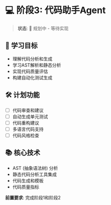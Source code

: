 # 💻 阶段3: 代码助手Agent

> **状态**: 🚧 规划中 - 等待实现

## 🎯 学习目标
- 理解代码分析和生成
- 学习AST解析和静态分析
- 实现代码质量评估
- 构建自动化测试生成

## 🛠️ 计划功能
- [ ] 代码审查和建议
- [ ] 自动生成单元测试  
- [ ] 代码重构建议
- [ ] 多语言代码支持
- [ ] 代码风格检查

## 📚 核心技术
- AST (抽象语法树) 分析
- 静态代码分析工具集成
- 代码生成和模板
- 代码质量指标

**前置要求**: 完成阶段1和阶段2